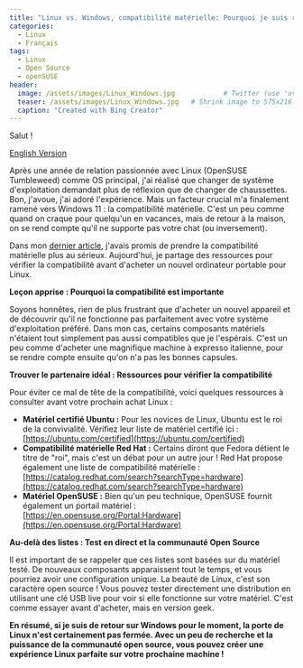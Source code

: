 ```yaml
---
title: "Linux vs. Windows, compatibilité matérielle: Pourquoi je suis retourné sur Windows (et comment l'éviter)"
categories:
  - Linux
  - Français
tags:
  - Linux
  - Open Source
  - openSUSE
header:
  image: /assets/images/Linux_Windows.jpg            # Twitter (use 'overlay_image')
  teaser: /assets/images/Linux_Windows.jpg   # Shrink image to 575x216
  caption: "Created with Bing Creator"
---
```


Salut !

[English Version](https://christian80gabi.github.io/blog/linux/english/linux-vs-windows-the-compatibility-conundrum/)

Après une année de relation passionnée avec Linux (OpenSUSE Tumbleweed) comme OS principal, j'ai réalisé que changer de système d'exploitation demandait plus de réflexion que de changer de chaussettes. Bon, j'avoue, j'ai adoré l'expérience. Mais un facteur crucial m'a finalement ramené vers Windows 11 : la compatibilité matérielle. C'est un peu comme quand on craque pour quelqu'un en vacances, mais de retour à la maison, on se rend compte qu'il ne supporte pas votre chat (ou inversement). 

Dans mon [dernier article](https://christian80gabi.github.io/blog/linux/english/my-year-with-linux/), j'avais promis de prendre la compatibilité matérielle plus au sérieux. Aujourd'hui, je partage des ressources pour vérifier la compatibilité avant d'acheter un nouvel ordinateur portable pour Linux.

**Leçon apprise : Pourquoi la compatibilité est importante**

Soyons honnêtes, rien de plus frustrant que d'acheter un nouvel appareil et de découvrir qu'il ne fonctionne pas parfaitement avec votre système d'exploitation préféré. Dans mon cas, certains composants matériels n'étaient tout simplement pas aussi compatibles que je l'espérais. C'est un peu comme d'acheter une magnifique machine à expresso italienne, pour se rendre compte ensuite qu'on n'a pas les bonnes capsules.

**Trouver le partenaire idéal : Ressources pour vérifier la compatibilité**

Pour éviter ce mal de tête de la compatibilité, voici quelques ressources à consulter avant votre prochain achat Linux :

* **Matériel certifié Ubuntu :** Pour les novices de Linux, Ubuntu est le roi de la convivialité. Vérifiez leur liste de matériel certifié ici : [https://ubuntu.com/certified](https://ubuntu.com/certified)
* **Compatibilité matérielle Red Hat :** Certains diront que Fedora détient le titre de "roi", mais c'est un débat pour un autre jour ! Red Hat propose également une liste de compatibilité matérielle : [https://catalog.redhat.com/search?searchType=hardware](https://catalog.redhat.com/search?searchType=hardware)
* **Matériel OpenSUSE :** Bien qu'un peu technique, OpenSUSE fournit également un portail matériel : [https://en.opensuse.org/Portal:Hardware](https://en.opensuse.org/Portal:Hardware)

**Au-delà des listes : Test en direct et la communauté Open Source**

Il est important de se rappeler que ces listes sont basées sur du matériel testé. De nouveaux composants apparaissent tout le temps, et vous pourriez avoir une configuration unique. La beauté de Linux, c'est son caractère open source ! Vous pouvez tester directement une distribution en utilisant une clé USB live pour voir si elle fonctionne sur votre matériel. C'est comme essayer avant d'acheter, mais en version geek.

**En résumé, si je suis de retour sur Windows pour le moment, la porte de Linux n'est certainement pas fermée. Avec un peu de recherche et la puissance de la communauté open source, vous pouvez créer une expérience Linux parfaite sur votre prochaine machine !**  
